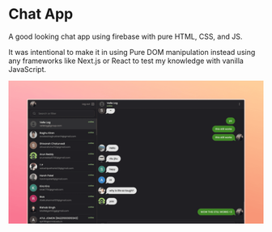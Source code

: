 # Chat App

A good looking chat app using firebase with pure HTML, CSS, and JS.

It was intentional to make it in using Pure DOM manipulation instead using any frameworks like Next.js or React to test my knowledge with vanilla JavaScript.

<img src="./public/cover.png" />
